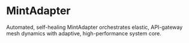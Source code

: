 # MintAdapter
Automated, self-healing MintAdapter orchestrates elastic, API-gateway mesh dynamics with adaptive, high-performance system core.
